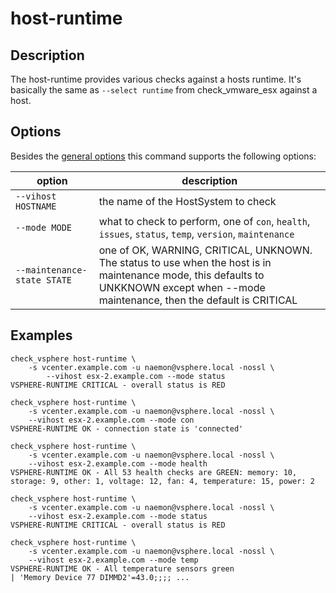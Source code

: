 # host-runtime

## Description

The host-runtime provides various checks against a hosts runtime. It's basically
the same as `--select runtime` from check\_vmware\_esx against a host.

## Options

Besides the [general options](/cmd/) this command supports the following
options:

| option | description |
|---|---|
| `--vihost HOSTNAME` | the name of the HostSystem to check |
| `--mode MODE` | what to check to perform, one of `con`, `health`, `issues`, `status`, `temp`, `version`, `maintenance` |
| `--maintenance-state STATE` | one of OK, WARNING, CRITICAL, UNKNOWN. The status to use when the host is in maintenance mode, this defaults to UNKKNOWN except when --mode maintenance, then the default is CRITICAL |

## Examples

```
check_vsphere host-runtime \
	-s vcenter.example.com -u naemon@vsphere.local -nossl \
        --vihost esx-2.example.com --mode status
VSPHERE-RUNTIME CRITICAL - overall status is RED
```

```
check_vsphere host-runtime \
	-s vcenter.example.com -u naemon@vsphere.local -nossl \
	--vihost esx-2.example.com --mode con
VSPHERE-RUNTIME OK - connection state is 'connected'
```

```
check_vsphere host-runtime \
	-s vcenter.example.com -u naemon@vsphere.local -nossl \
	--vihost esx-2.example.com --mode health
VSPHERE-RUNTIME OK - All 53 health checks are GREEN: memory: 10, storage: 9, other: 1, voltage: 12, fan: 4, temperature: 15, power: 2
```

```
check_vsphere host-runtime \
	-s vcenter.example.com -u naemon@vsphere.local -nossl \
	--vihost esx-2.example.com --mode status
VSPHERE-RUNTIME CRITICAL - overall status is RED
```

```
check_vsphere host-runtime \
	-s vcenter.example.com -u naemon@vsphere.local -nossl \
	--vihost esx-2.example.com --mode temp
VSPHERE-RUNTIME OK - All temperature sensors green
| 'Memory Device 77 DIMMD2'=43.0;;;; ...
```
